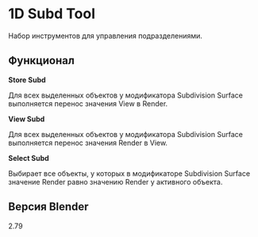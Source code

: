 # 1D Subd Tool

Набор инструментов для управления подразделениями.

Функционал
-
**Store Subd**

Для всех выделенных объектов у модификатора Subdivision Surface выполняется перенос значения View в Render.

**View Subd**

Для всех выделенных объектов у модификатора Subdivision Surface выполняется перенос значения Render в View.

**Select Subd**

Выбирает все объекты, у которых в модификаторе Subdivision Surface значение Render равно значению Render у активного объекта.

Версия Blender
-
2.79


